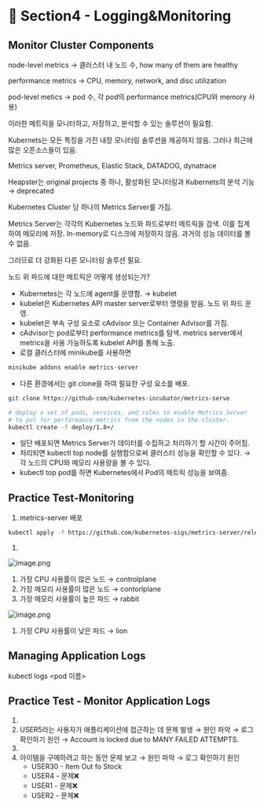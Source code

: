 # 🍨 Section4 - Logging&Monitoring

## Monitor Cluster Components


node-level metrics → 클러스터 내 노드 수, how many of them are healthy


performance metrics → CPU, memory, network, and disc utilization


pod-level  metics → pod 수, 각 pod의 performance metrics(CPU와 memory 사용)


이러한 메트릭을 모니터하고, 저장하고, 분석할 수 있는 솔루션이 필요함.


Kubernets는 모든 특징을 가진 내장 모니터링 솔루션을 제공하지 않음. 그러나 최근에 많은 오픈소스들이 있음.


Metrics server, Prometheus, Elastic Stack, DATADOG, dynatrace


Heapster는 original projects 중 하나, 활성화된 모니터링과 Kubernets의 분석 기능 → deprecated


Kubernetes Cluster 당 하나의 Metrics Server를 가짐.


Metrics Server는 각각의 Kubernetes 노드와 파드로부터 메트릭을 검색. 이를 집계하여 메모리에 저장. In-memory로 디스크에 저장하지 않음. 과거의 성능 데이터를 볼 수 없음.


그러므로 더 강화된 다른 모니터링 솔루션 필요.


노드 위 파드에 대한 메트릭은 어떻게 생성되는가?

- Kubernetes는 각 노드에 agent를 운영함. → kubelet
- kubelet은 Kubernetes API master server로부터 명령을 받음. 노드 위 파드 운영.
- kubelet은 부속 구성 요소로 cAdvisor 또는 Container Advisor를 가짐.
- cAdvisor는 pod로부터 performance metrics를 탐색. metrics server에서 metrics을 사용 가능하도록  kubelet API를 통해 노출.
- 로컬 클러스터에 minikube를 사용하면

```bash
minikube addons enable metrics-server
```

- 다른 환경에서는 git clone을 하여 필요한 구성 요소를 배포.

```bash
git clone https://github-com/kubernetes-incubator/metrics-serve

# deploy a set of pods, services, and roles to enable Metrics Server
# to pul for performance metrics from the nodes in the cluster.
kubectl create -f deploy/1.8+/
```

- 일단 배포되면 Metrics Server가 데이터를 수집하고 처리하기 할 시간이 주어짐.
- 처리되면 kubectl top node를 실행함으로써 클러스터 성능을 확인할 수 있다. → 각 노드의 CPU와 메모리 사용량을 볼 수 있다.
- kubectl top pod를 하면 Kubernetes에서 Pod의 메트릭 성능을 보여줌.

## Practice Test-Monitoring

1. metrics-server 배포

```bash
kubectl apply -f https://github.com/kubernetes-sigs/metrics-server/releases/latest/download/components.yaml
```

1. 

![image.png](https://prod-files-secure.s3.us-west-2.amazonaws.com/b2ea2032-00e9-4883-a13b-cb03cf5b2334/be867e9c-0d47-47a3-971e-146d2c8c7945/image.png?X-Amz-Algorithm=AWS4-HMAC-SHA256&X-Amz-Content-Sha256=UNSIGNED-PAYLOAD&X-Amz-Credential=ASIAZI2LB4665HQPIJ5H%2F20250306%2Fus-west-2%2Fs3%2Faws4_request&X-Amz-Date=20250306T140824Z&X-Amz-Expires=3600&X-Amz-Security-Token=IQoJb3JpZ2luX2VjEOb%2F%2F%2F%2F%2F%2F%2F%2F%2F%2FwEaCXVzLXdlc3QtMiJHMEUCIGT7xpam3%2FJihrgBwCjkolEou3R3iB95Ene0cNDtHVK%2BAiEAvONyWSmadXFxsg3LbAy1sxgmjOmHEJbcvNd16jxLMvsq%2FwMILxAAGgw2Mzc0MjMxODM4MDUiDGjbP1tvqjHdDcNvwircAxJkJCzHGT285GTucnNRq0Zo6aDsqyY%2FB5iaFADHkFy2NVesN%2FSz8eilKGMZ6jb6LFDxXUIyGaiZuvwnXnE9WLTjBSj8q2eMyeOweStVjB6Cz7m5y%2BpC4N1rfit0UJLKURn5Ou0%2BJ7lqvfjGk8k132vNZIGqpj%2BHnLyN208WdZSLbCF8%2FHYFfMWmP%2FbBrNsHGw2XnRbpQ5LGMpWgBJazorqIxDdo7WiMkv%2FSX4VSQQiasgrpFRGSVCWBJLZKHaKuh0qLyirfGYno%2FQktZXSS2BdD48FowKiD9mq8DWNIVcLOce50Itd%2FFpWgV3f66TAJ97ZSXGI%2F%2Be8jIoZO9cGaJNXJpVwkklKnBgX5qs1EDk7vAt6TgNdMQfXKzAXk9lkGAulUwAHXQFQgBQoo4UU5h3KBwrfWYMPWPjzaK1zV59Q9UQU82ElJ6tqn6NUrdSDYkkrKUm8kpfR3pl1M8TCwOyOhmTydpD4a7OESHf4xqNdyzzdqPD9lRrPMrl9t7yx5X6Zq5NQTCvX1hn6sLyijBt5Cf4NGtoceeuaESpmFQ71VVYdK%2B5r7uSBreVQgxNQV9KhhliB%2B%2FzCtx1w%2BNNfkkCNJJnb1jVvJJ1MElk50T26CXT7jRyFTS83uH8MOMK3Qpr4GOqUBPn4yQAF2iSXqZkFv1CgFhqkYva7cufiaSN5jBn6tLTb4%2FY5%2BtgpCn3F5%2BsW4oWuQgD5Gcf4HA%2BqL8yBjCDX44UDrdxg8OeIuHg3mNShMWzG0mIRGn5e27k3fKrroNzHMwFZTJGLXN%2F31CtFMFsq9Dz%2FdW6PuzZ5D%2FB0LmWq3DUABRnz5BLv%2Fv3P5HfNw%2BhQQ1drxCSiFc64qvS9Zl3sghjA16Rs8&X-Amz-Signature=4755f9918c7b458305c560949950e50cda7ce4c4542dabbe21aea10c4f91901a&X-Amz-SignedHeaders=host&x-id=GetObject)

1. 가장 CPU 사용률이 많은 노드 → controlplane
2. 가장 메모리 사용률이 많은 노드 → contorlplane
3. 가장 메모리 사용률이 높은 파드 → rabbit

![image.png](https://prod-files-secure.s3.us-west-2.amazonaws.com/b2ea2032-00e9-4883-a13b-cb03cf5b2334/a5ad8203-cf78-4c06-9de1-67cb491aedc9/image.png?X-Amz-Algorithm=AWS4-HMAC-SHA256&X-Amz-Content-Sha256=UNSIGNED-PAYLOAD&X-Amz-Credential=ASIAZI2LB4665HQPIJ5H%2F20250306%2Fus-west-2%2Fs3%2Faws4_request&X-Amz-Date=20250306T140824Z&X-Amz-Expires=3600&X-Amz-Security-Token=IQoJb3JpZ2luX2VjEOb%2F%2F%2F%2F%2F%2F%2F%2F%2F%2FwEaCXVzLXdlc3QtMiJHMEUCIGT7xpam3%2FJihrgBwCjkolEou3R3iB95Ene0cNDtHVK%2BAiEAvONyWSmadXFxsg3LbAy1sxgmjOmHEJbcvNd16jxLMvsq%2FwMILxAAGgw2Mzc0MjMxODM4MDUiDGjbP1tvqjHdDcNvwircAxJkJCzHGT285GTucnNRq0Zo6aDsqyY%2FB5iaFADHkFy2NVesN%2FSz8eilKGMZ6jb6LFDxXUIyGaiZuvwnXnE9WLTjBSj8q2eMyeOweStVjB6Cz7m5y%2BpC4N1rfit0UJLKURn5Ou0%2BJ7lqvfjGk8k132vNZIGqpj%2BHnLyN208WdZSLbCF8%2FHYFfMWmP%2FbBrNsHGw2XnRbpQ5LGMpWgBJazorqIxDdo7WiMkv%2FSX4VSQQiasgrpFRGSVCWBJLZKHaKuh0qLyirfGYno%2FQktZXSS2BdD48FowKiD9mq8DWNIVcLOce50Itd%2FFpWgV3f66TAJ97ZSXGI%2F%2Be8jIoZO9cGaJNXJpVwkklKnBgX5qs1EDk7vAt6TgNdMQfXKzAXk9lkGAulUwAHXQFQgBQoo4UU5h3KBwrfWYMPWPjzaK1zV59Q9UQU82ElJ6tqn6NUrdSDYkkrKUm8kpfR3pl1M8TCwOyOhmTydpD4a7OESHf4xqNdyzzdqPD9lRrPMrl9t7yx5X6Zq5NQTCvX1hn6sLyijBt5Cf4NGtoceeuaESpmFQ71VVYdK%2B5r7uSBreVQgxNQV9KhhliB%2B%2FzCtx1w%2BNNfkkCNJJnb1jVvJJ1MElk50T26CXT7jRyFTS83uH8MOMK3Qpr4GOqUBPn4yQAF2iSXqZkFv1CgFhqkYva7cufiaSN5jBn6tLTb4%2FY5%2BtgpCn3F5%2BsW4oWuQgD5Gcf4HA%2BqL8yBjCDX44UDrdxg8OeIuHg3mNShMWzG0mIRGn5e27k3fKrroNzHMwFZTJGLXN%2F31CtFMFsq9Dz%2FdW6PuzZ5D%2FB0LmWq3DUABRnz5BLv%2Fv3P5HfNw%2BhQQ1drxCSiFc64qvS9Zl3sghjA16Rs8&X-Amz-Signature=2518ef21ee0d65927969e36039bd7c28da539d6c404dc9ffb2af1d78f397748f&X-Amz-SignedHeaders=host&x-id=GetObject)

1. 가장 CPU 사용률이 낮은 파드 → lion

## Managing Application Logs


kubectl logs <pod 이름>


## Practice Test - Monitor Application Logs

1. 
2. USER5라는 사용자가 애플리케이션에 접근하는 데 문제 발생 → 원인 파악 → 로그 확인하기
원인 → Account is locked due to MANY FAILED ATTEMPTS.
3. 
4. 아이템을 구매하려고 하는 동안 문제 보고 → 원인 파악 → 로그 확인하기
원인
	- USER30 - Item Out fo Stock
	- USER4 - 문제❌
	- USER1 - 문제❌
	- USER2 - 문제❌
